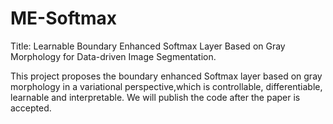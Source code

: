 # ME-Softmax
Title: Learnable Boundary Enhanced Softmax Layer Based on Gray Morphology for Data-driven Image Segmentation.


This project proposes the boundary enhanced Softmax layer based on gray morphology in a variational perspective,which is controllable, differentiable, learnable and interpretable. We will publish the code after the paper is accepted.
